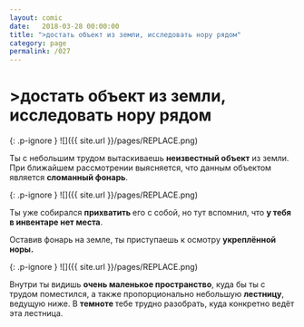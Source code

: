 ```yaml
---
layout: comic
date:   2018-03-28 00:00:00 
title: ">достать объект из земли, исследовать нору рядом"
category: page
permalink: /027
---
```

# >достать объект из земли, исследовать нору рядом

{: .p-ignore }
![]({{ site.url }}/pages/REPLACE.png)

Ты с небольшим трудом вытаскиваешь <strong>неизвестный объект</strong> из земли. При ближайшем рассмотрении выясняется, что данным объектом является <strong>сломанный фонарь</strong>.

{: .p-ignore }
![]({{ site.url }}/pages/REPLACE.png)

Ты уже собирался <strong>прихватить </strong>его с собой, но тут вспомнил, что <strong>у тебя в инвентаре нет места</strong>.

Оставив фонарь на земле, ты приступаешь к осмотру <strong>укреплённой норы.</strong>

{: .p-ignore }
![]({{ site.url }}/pages/REPLACE.png)

Внутри ты видишь <strong>очень маленькое пространство</strong>, куда бы ты с трудом поместился, а также пропорционально небольшую <strong>лестницу</strong>, ведущую ниже. В <strong>темноте </strong>тебе трудно разобрать, куда конкретно ведёт эта лестница.

